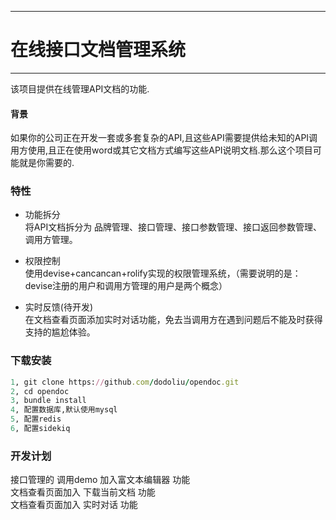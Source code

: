 ---
# 在线接口文档管理系统
-------------

该项目提供在线管理API文档的功能.

#### 背景
如果你的公司正在开发一套或多套复杂的API,且这些API需要提供给未知的API调用方使用,且正在使用word或其它文档方式编写这些API说明文档.那么这个项目可能就是你需要的.

### 特性
- 功能拆分  
将API文档拆分为 品牌管理、接口管理、接口参数管理、接口返回参数管理、调用方管理。

- 权限控制  
使用devise+cancancan+rolify实现的权限管理系统，（需要说明的是：devise注册的用户和调用方管理的用户是两个概念）

- 实时反馈(待开发)  
在文档查看页面添加实时对话功能，免去当调用方在遇到问题后不能及时获得支持的尴尬体验。

### 下载安装
```ruby
1, git clone https://github.com/dodoliu/opendoc.git
2, cd opendoc
3, bundle install
4, 配置数据库,默认使用mysql
5, 配置redis
6, 配置sidekiq
```

### 开发计划  
接口管理的 调用demo 加入富文本编辑器 功能  
文档查看页面加入 下载当前文档 功能  
文档查看页面加入 实时对话 功能



